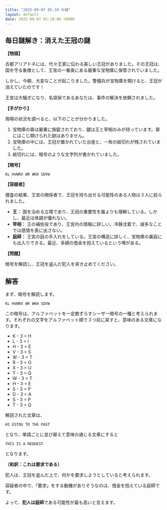 ```yaml
---
title: "2025-09-07 05:10 の謎"
layout: default
date: 2025-09-07 05:10:00 +0900
---
```

## 毎日謎解き：消えた王冠の謎

**【物語】**

古都アリアドネには、代々王家に伝わる美しい王冠がありました。その王冠は、国を守る象徴として、王宮の一番奥にある厳重な宝物庫に保管されていました。

しかし、今朝、大変なことが起こりました。警備兵が宝物庫を開けると、王冠が消えていたのです！

王宮は大騒ぎになり、名探偵であるあなたは、事件の解決を依頼されました。

**【手がかり】**

現場の状況を調べると、以下のことが分かりました。

1.  宝物庫の扉は厳重に施錠されており、鍵は王と宰相のみが持っています。扉にはこじ開けられた跡はありません。
2.  宝物庫の中には、王冠が置かれていた台座と、一枚の紙切れが残されていました。
3.  紙切れには、暗号のような文字列が書かれていました。

**【暗号】**

`KL HVWRX WR WKH SDVW`

**【容疑者】**

捜査の結果、王宮の関係者で、王冠を持ち出せる可能性のある人物は３人に絞られました。

*   **王：** 国を治める立場であり、王冠の重要性を誰よりも理解している。しかし、最近は体調が優れない。
*   **宰相：** 王の補佐役であり、王宮内の情報に詳しい。冷静沈着で、滅多なことでは感情を表に出さない。
*   **庭師：** 王宮の庭の手入れをしている。王宮の構造に詳しく、宝物庫の裏庭にも出入りできる。最近、多額の借金を抱えているという噂がある。

**【問題】**

暗号を解読し、王冠を盗んだ犯人を突き止めてください。

## 解答

まず、暗号を解読します。

`KL HVWRX WR WKH SDVW`

この暗号は、アルファベットを一定数ずらすシーザー暗号の一種と考えられます。それぞれの文字をアルファベット順で３つ前に戻すと、意味のある文章になります。

*   K - 3 = H
*   L - 3 = I
*   H - 3 = E
*   V - 3 = S
*   W - 3 = T
*   R - 3 = O
*   X - 3 = U
*   T - 3 = Q
*   W - 3 = T
*   H - 3 = E
*   S - 3 = P
*   D - 3 = A
*   S - 3 = P
*   T - 3 = Q

解読された文章は、

`HI ESTOU TO THE PAST`

となり、単語ごとに並び替えて意味の通じる文章にすると

`THIS IS A REQUEST`

となります。

**（和訳：これは要求である）**

犯人は、王冠を盗んだ上で、何かを要求しようとしていると考えられます。

容疑者の中で、「要求」をする動機がありそうなのは、借金を抱えている庭師です。

よって、**犯人は庭師**である可能性が最も高いと言えます。
